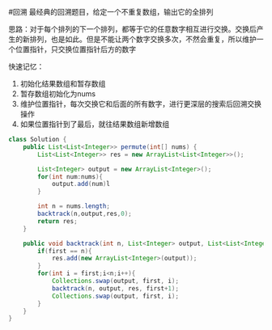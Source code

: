 #回溯
最经典的回溯题目，给定一个不重复数组，输出它的全排列

思路：对于每个排列的下一个排列，都等于它的任意数字相互进行交换。交换后产生的新排列，也是如此。但是不能让两个数字交换多次，不然会重复，所以维护一个位置指针，只交换位置指针后方的数字

快速记忆：
1. 初始化结果数组和暂存数组
2. 暂存数组初始化为nums
3. 维护位置指针，每次交换它和后面的所有数字，进行更深层的搜索后回溯交换操作
4. 如果位置指针到了最后，就往结果数组新增数组

```java
class Solution {
    public List<List<Integer>> permute(int[] nums) {
        List<List<Integer>> res = new ArrayList<List<Integer>>();

        List<Integer> output = new ArrayList<Integer>();
        for(int num:nums){
            output.add(num)l
        }

        int n = nums.length;
        backtrack(n,output,res,0);
        return res;
    }

    public void backtrack(int n, List<Integer> output, List<List<Integer>> res, int first){
        if(first == n){
            res.add(new ArrayList<Integer>(output));
        }
        for(int i = first;i<n;i++){
            Collections.swap(output, first, i);
            backtrack(n, output, res, first+1);
            Collections.swap(output, first, i);
        }
    }
}
```